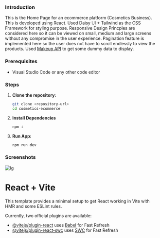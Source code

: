 ### Introduction
This is the Home Page for an ecommerce platform (Cosmetics Business). This is developed using React. Used Daisy UI + Tailwind as the CSS Framework for styling purpose. Responsive Design Princples are considered here so it can be viewed on small, medium and large screens without any compromise in the user experience. Pagination feature is implemented here so the user does not have to scroll endlessly to view the products. Used [Makeup API](https://makeup-api.herokuapp.com/) to get some dummy data to display.

### Prerequisites
- Visual Studio Code or any other code editor

### Steps
1. **Clone the repository:**
   ```bash
   git clone <repository-url>
   cd cosmetics-ecommerce
2. **Install Dependencies**
    ```bash
    npm i
4. **Run App:**
   ```bash
   npm run dev

### Screenshots
![lg](https://github.com/iamakmal/cosmetics-ecommerce/assets/95517227/982d3f0b-3052-4c2c-b22d-410a2341dd91)


# React + Vite

This template provides a minimal setup to get React working in Vite with HMR and some ESLint rules.

Currently, two official plugins are available:

- [@vitejs/plugin-react](https://github.com/vitejs/vite-plugin-react/blob/main/packages/plugin-react/README.md) uses [Babel](https://babeljs.io/) for Fast Refresh
- [@vitejs/plugin-react-swc](https://github.com/vitejs/vite-plugin-react-swc) uses [SWC](https://swc.rs/) for Fast Refresh
